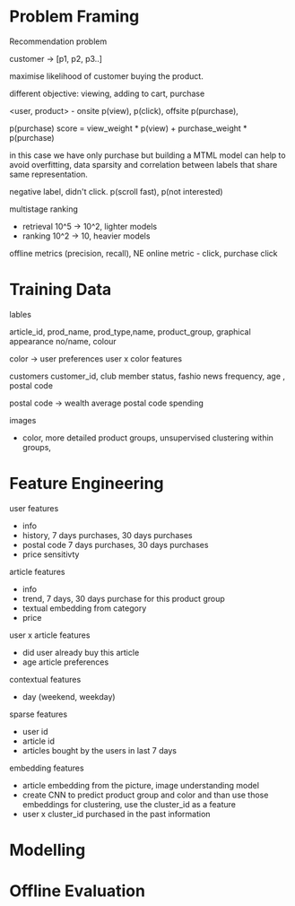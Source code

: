 # Problem Framing

Recommendation problem

customer -> [p1, p2, p3..]

maximise likelihood of customer buying the product.

different objective: viewing, adding to cart, purchase

<user, product> - onsite p(view), p(click), offsite p(purchase), 

p(purchase)
score = view_weight * p(view) + purchase_weight * p(purchase)

in this case we have only purchase but building a MTML model can help to avoid overfitting, data sparsity and correlation between labels that share same representation.

negative label, didn't click. p(scroll fast), p(not interested)

multistage ranking
- retrieval 10^5 -> 10^2, lighter models
- ranking 10^2 -> 10, heavier models

offline metrics (precision, recall), NE 
online metric - click, purchase click

# Training Data

lables 

article_id, prod_name, prod_type,name, product_group, graphical appearance no/name, colour

color -> user preferences user x color features

customers
customer_id, club member status, fashio news frequency, age , postal code

postal code -> wealth
average postal code spending

images 
- color, more detailed product groups, unsupervised clustering within groups,


# Feature Engineering

user features
- info
- history, 7 days purchases, 30 days purchases
- postal code 7 days purchases, 30 days purchases
- price sensitivty

article features
- info 
- trend, 7 days, 30 days purchase for this product group
- textual embedding from category 
- price

user x article features
- did user already buy this article
- age article preferences

contextual features
- day (weekend, weekday)

sparse features
- user id
- article id
- articles bought by the users in last 7 days

embedding features
- article embedding from the picture, image understanding model 
- create CNN to predict product group and color and than use those embeddings for clustering, use the cluster_id as a feature
- user x cluster_id purchased in the past information

# Modelling

# Offline Evaluation

